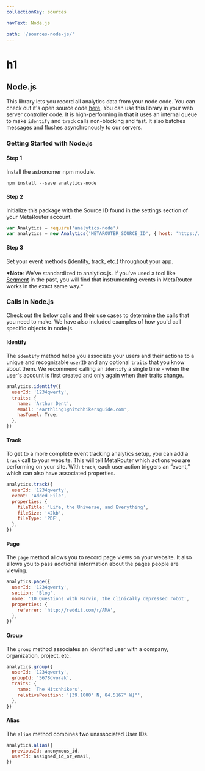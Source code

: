 ```yaml
---
collectionKey: sources

navText: Node.js

path: '/sources-node-js/'
---
```


# h1

## Node.js

This library lets you record all analytics data from your node code. You can check out it's open source code [here](https://github.com/segmentio/analytics-node). You can use this library in your web server controller code. It is high-performing in that it uses an internal queue to make `identify` and `track` calls non-blocking and fast. It also batches messages and flushes asynchronously to our servers.

### Getting Started with Node.js

#### Step 1

Install the astronomer npm module.

```js
npm install --save analytics-node
```

#### Step 2

Initialize this package with the Source ID found in the settings section of your MetaRouter account.

```js
var Analytics = require('analytics-node')
var analytics = new Analytics('METAROUTER_SOURCE_ID', { host: 'https://e.metarouter.io' })
```

#### Step 3

Set your event methods (identify, track, etc.) throughout your app.

**\*Note**: We've standardized to analytics.js. If you've used a tool like [Segment](https://segment.com/) in the past, you will find that instrumenting events in MetaRouter works in the exact same way.\*

### Calls in Node.js

Check out the below calls and their use cases to determine the calls that you need to make. We have also included examples of how you'd call specific objects in node.js.

#### Identify

The `identify` method helps you associate your users and their actions to a unique and recognizable `userID` and any optional `traits` that you know about them. We recommend calling an `identify` a single time - when the user's account is first created and only again when their traits change.

```js
analytics.identify({
  userId: '1234qwerty',
  traits: {
    name: 'Arthur Dent',
    email: 'earthling1@hitchhikersguide.com',
    hasTowel: True,
  },
})
```

#### Track

To get to a more complete event tracking analytics setup, you can add a `track` call to your website. This will tell MetaRouter which actions you are performing on your site. With `track`, each user action triggers an “event,” which can also have associated properties.

```js
analytics.track({
  userId: '1234qwerty',
  event: 'Added File',
  properties: {
    fileTitle: 'Life, the Universe, and Everything',
    fileSize: '42kb',
    fileType: 'PDF',
  },
})
```

#### Page

The `page` method allows you to record page views on your website. It also allows you to pass addtional information about the pages people are viewing.

```js
analytics.page({
  userId: '1234qwerty',
  section: 'Blog',
  name: '10 Questions with Marvin, the clinically depressed robot',
  properties: {
    referrer: 'http://reddit.com/r/AMA',
  },
})
```

#### Group

The `group` method associates an identified user with a company, organization, project, etc.

```js
analytics.group({
  userId: '1234qwerty',
  groupId: '5678dvorak',
  traits: {
    name: 'The Hitchhikers',
    relativePosition: '[39.1000° N, 84.5167° W]"',
  },
})
```

#### Alias

The `alias` method combines two unassociated User IDs.

```js
analytics.alias({
  previousId: anonymous_id,
  userId: assigned_id_or_email,
})
```
